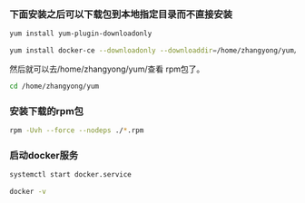 ### 下面安装之后可以下载包到本地指定目录而不直接安装
```bash
yum install yum-plugin-downloadonly
 
yum install docker-ce --downloadonly --downloaddir=/home/zhangyong/yum/
```
然后就可以去/home/zhangyong/yum/查看 rpm包了。
```bash
cd /home/zhangyong/yum

```
 
### 安装下载的rpm包
```bash
rpm -Uvh --force --nodeps ./*.rpm
```
### 启动docker服务
```bash
systemctl start docker.service
 
docker -v
```
